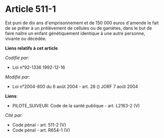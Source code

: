 # Article 511-1

Est puni de dix ans d'emprisonnement et de 150 000 euros d'amende le fait de se prêter à un prélèvement de cellules ou de
gamètes, dans le but de faire naître un enfant génétiquement identique à une autre personne, vivante ou décédée.

**Liens relatifs à cet article**

_Codifié par_:

  - Loi n°92-1336 1992-12-16

_Modifié par_:

  - Loi n°2004-800 du 6 août 2004 - art. 28 () JORF 7 août 2004

**Liens**:

  - PILOTE_SUIVEUR: Code de la santé publique - art. L2163-2 (V)

_Cité par_:

  - Code pénal - art. 511-2 (V)
  - Code pénal - art. R654-1 (V)
